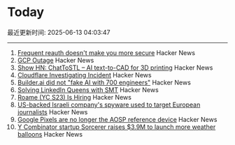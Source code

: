 # Today

最近更新时间: 2025-06-13 04:03:47

--- 
1. [Frequent reauth doesn't make you more secure](https://tailscale.com/blog/frequent-reath-security) Hacker News
2. [GCP Outage](https://status.cloud.google.com/) Hacker News
3. [Show HN: ChatToSTL – AI text-to-CAD for 3D printing](https://huggingface.co/spaces/flowfulai/ChatToSTL) Hacker News
4. [Cloudflare Investigating Incident](https://www.cloudflarestatus.com/incidents/25r9t0vz99rp) Hacker News
5. [Builder.ai did not "fake AI with 700 engineers"](https://newsletter.pragmaticengineer.com/p/the-pulse-137) Hacker News
6. [Solving LinkedIn Queens with SMT](https://buttondown.com/hillelwayne/archive/solving-linkedin-queens-with-smt/) Hacker News
7. [Roame (YC S23) Is Hiring](https://www.ycombinator.com/companies/roame/jobs/9QhTM31-founding-product-ai-engineer) Hacker News
8. [US-backed Israeli company's spyware used to target European journalists](https://apnews.com/article/spyware-italy-paragon-meloni-pegasus-f36dd32106f44398ee24001317ccf2bb) Hacker News
9. [Google Pixels are no longer the AOSP reference device](https://9to5google.com/2025/06/12/android-open-source-project-pixel-change/) Hacker News
10. [Y Combinator startup Sorcerer raises $3.9M to launch more weather balloons](https://www.axios.com/pro/climate-deals/2025/06/12/sorcerer-seed-weather-balloons) Hacker News
